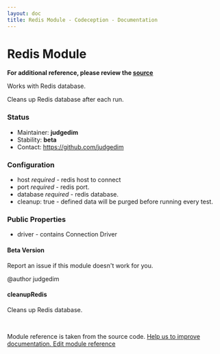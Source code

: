 ```yaml
---
layout: doc
title: Redis Module - Codeception - Documentation
---
```


# Redis Module

**For additional reference, please review the [source](https://github.com/Codeception/Codeception/tree/2.1/src/Codeception/Module/Redis.php)**


Works with Redis database.

Cleans up Redis database after each run.

### Status

* Maintainer: **judgedim**
* Stability: **beta**
* Contact: https://github.com/judgedim

### Configuration

* host *required* - redis host to connect
* port *required* - redis port.
* database *required* - redis database.
* cleanup: true - defined data will be purged before running every test.

### Public Properties
* driver - contains Connection Driver

#### Beta Version

Report an issue if this module doesn't work for you.

@author judgedim


#### cleanupRedis
 
Cleans up Redis database.

<p>&nbsp;</p><div class="alert alert-warning">Module reference is taken from the source code. <a href="https://github.com/Codeception/Codeception/tree/2.1/src/Codeception/Module/Redis.php">Help us to improve documentation. Edit module reference</a></div>
